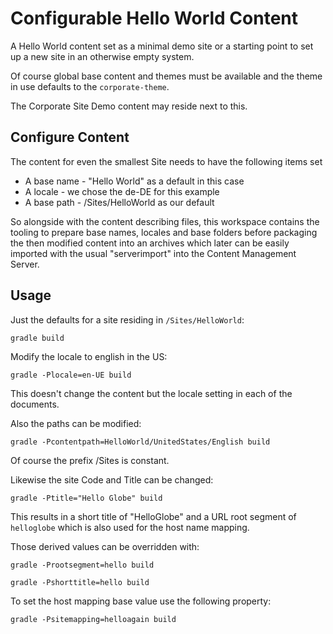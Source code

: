 # Configurable Hello World Content

A Hello World content set as a minimal demo site or a starting point to set up 
a new site in an otherwise empty system.

Of course global base content and themes must be available and the theme in use 
defaults to the `corporate-theme`.

The Corporate Site Demo content may reside next to this.


## Configure Content

The content for even the smallest Site needs to have the following items set

* A base name - "Hello World" as a default in this case
* A locale - we chose the de-DE for this example
* A base path - /Sites/HelloWorld as our default

So alongside with the content describing files, this workspace contains the
tooling to prepare base names, locales and base folders before packaging
the then modified content into an archives which later can be easily imported
with the usual "serverimport" into the Content Management Server.


## Usage

Just the defaults for a site residing in `/Sites/HelloWorld`:

```
gradle build
```

Modify the locale to english in the US:

```
gradle -Plocale=en-UE build
```

This doesn't change the content but the locale setting in each of the 
documents.

Also the paths can be modified:

```
gradle -Pcontentpath=HelloWorld/UnitedStates/English build
```

Of course the prefix /Sites is constant.

Likewise the site Code and Title can be changed:

```
gradle -Ptitle="Hello Globe" build
```

This results in a short title of "HelloGlobe" and a URL root segment of 
`helloglobe` which is also used for the host name mapping.

Those derived values can be overridden with:

```
gradle -Prootsegment=hello build
```

```
gradle -Pshorttitle=hello build
```

To set the host mapping base value use the following property:

```
gradle -Psitemapping=helloagain build
```
